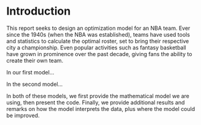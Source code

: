 # Introduction

This report seeks to design an optimization model for an NBA team. Ever since the 1940s (when the NBA was established), teams have used tools and statistics to calculate the optimal roster, set to bring their respective city a championship. Even  popular activities such as fantasy basketball have grown in prominence over the past decade, giving fans the ability to create their own team.

In our first model...


In the second model...

In both of these models, we first provide the mathematical model we are using, then present the code. Finally, we provide additional results and remarks on how the model interprets the data, plus where the model could be improved.
